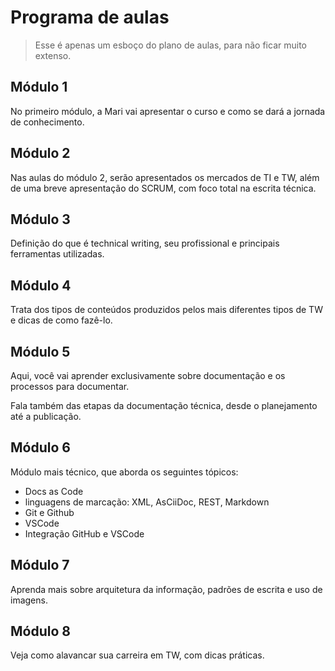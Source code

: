 # Programa de aulas #

>Esse é apenas um esboço do plano de aulas, para não ficar muito extenso.

## Módulo 1 

No primeiro módulo, a Mari vai apresentar o curso e como se dará a jornada de conhecimento.

## Módulo 2

Nas aulas do módulo 2, serão apresentados os mercados de TI e TW, além de uma breve apresentação do SCRUM, com foco total na escrita técnica.

## Módulo 3
Definição do que é technical writing, seu profissional e principais ferramentas utilizadas.

## Módulo 4
Trata dos tipos de conteúdos produzidos pelos mais diferentes tipos de TW e dicas de como fazê-lo.

## Módulo 5
Aqui, você vai aprender exclusivamente sobre documentação e os processos para documentar.

Fala também das etapas da documentação técnica, desde o planejamento até a publicação.

## Módulo 6

Módulo mais técnico, que aborda os seguintes tópicos:

* Docs as Code
* linguagens de marcação: XML, AsCiiDoc, REST, Markdown
* Git e Github
* VSCode
* Integração GitHub e VSCode

## Módulo 7
Aprenda mais sobre arquitetura da informação, padrões de escrita e uso de imagens.

## Módulo 8
Veja como alavancar sua carreira em TW, com dicas práticas. 